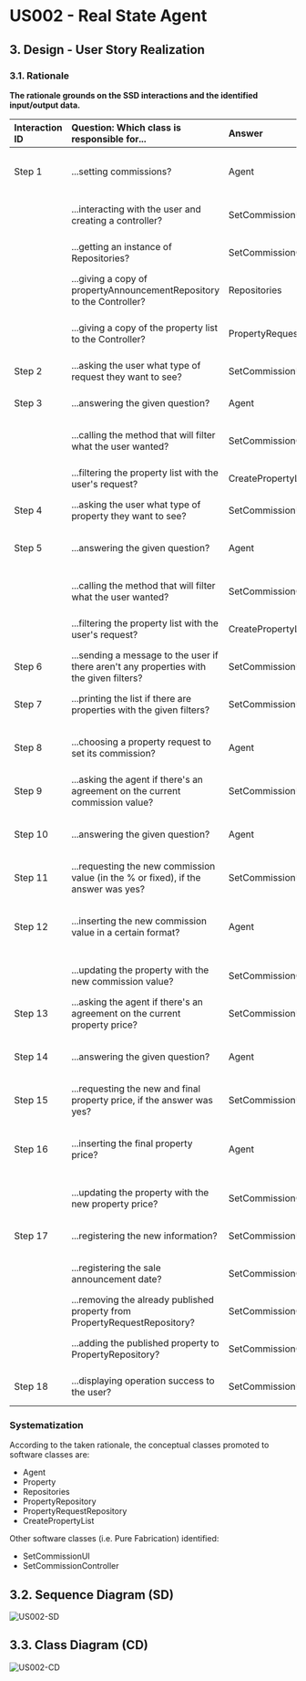 # US002 - Real State Agent

## 3. Design - User Story Realization

### 3.1. Rationale

**The rationale grounds on the SSD interactions and the identified input/output data.**

| Interaction ID | Question: Which class is responsible for...                                                    | Answer                    | Justification (with patterns)                                                                                      |
|:---------------|:-----------------------------------------------------------------------------------------------|:--------------------------|:-------------------------------------------------------------------------------------------------------------------|
| Step 1  		     | ...setting commissions?                                                                        | Agent                     | The agent is the one setting commissions from the client and publishing the sale in the system.                     |
| 		             | ...interacting with the user and creating a controller?                                        | SetCommissionUI           | The UI will be the bridge between the user and the controller.                                                     |
|                | ...getting an instance of Repositories?                                                        | SetCommissionController   | The Controller is the bridge between the UI and the repositories.                                                  |
| 		             | ...giving a copy of propertyAnnouncementRepository to the Controller?							                               | Repositories              | Repositories stores information about all kinds of repositories.                                                   |
| 		             | ...giving a copy of the property list to the Controller?							                                | PropertyRequestRepository | The PropertyRequestRepository stores a list of all property requests on the system.                                |
| Step 2  		     | ...asking the user what type of request they want to see?							                               | SetCommissionUI           | The UI is responsible for interacting with the user.                                                               |
| Step 3  		     | ...answering the given question?							                                                        | Agent                     | The user is the one that chooses what type of requests they wants listed.                                          |
| 		             | ...calling the method that will filter what the user wanted?							                            | SetCommissionController   | The Controller is the bridge between the UI and the rest of the software.                                          |
| 		             | ...filtering the property list with the user's request?							                                 | CreatePropertyList        | CreatePropertyList will change a given list, filtering its items.                                                  |
| Step 4  		     | ...asking the user what type of property they want to see?							                              | SetCommissionUI           | The UI is responsible for interacting with the user.                                                               |
| Step 5  		     | ...answering the given question?							                                                        | Agent                     | The user is the one that chooses what type of properties (land, apartment or house) they wants listed.             |
| 		             | ...calling the method that will filter what the user wanted?							                            | SetCommissionController   | The Controller is the bridge between the UI and the rest of the software.                                          |
| 		             | ...filtering the property list with the user's request?							                                 | CreatePropertyList        | CreatePropertyList will change a given list, filtering its items.                                                  |
| Step 6  		     | ...sending a message to the user if there aren't any properties with the given filters?							 | SetCommissionUI           | The UI is responsible for interacting with the user.                                                               |
| Step 7  		     | ...printing the list if there are properties with the given filters?							                    | SetCommissionUI           | The UI is responsible for showing the list of properties to the user.                                              |
| Step 8  		     | ...choosing a property request to set its commission?							                                   | Agent                     | The agent is the one setting commissions from the client and publishing the sale in the system.                     |
| Step 9  		     | ...asking the agent if there's an agreement on the current commission value?							            | SetCommissionUI           | The UI is responsible for interacting with the user.                                                               |
| Step 10  	     | ...answering the given question?							                                                        | Agent                     | The agent is the one responsible for keeping or changing the current commission value.                             |
| Step 11 		     | ...requesting the new commission value (in the % or fixed), if the answer was yes?							      | SetCommissionUI           | The UI is responsible for interacting with the user.                                                               |
| Step 12  	     | ...inserting the new commission value in a certain format?							                              | Agent                     | The agent is the one responsible for changing the commission value to the new value they discussed with the client. |
|   	            | ...updating the property with the new commission value?							                                 | SetCommissionController   | The Controller is responsible for updating the property as needed.                                                 |
| Step 13 		     | ...asking the agent if there's an agreement on the current property price?							              | SetCommissionUI           | The UI is responsible for interacting with the user.                                                               |
| Step 14  	     | ...answering the given question?							                                                        | Agent                     | The agent is the one responsible for keeping or changing the current property price.                               |
| Step 15 		     | ...requesting the new and final property price, if the answer was yes?							                  | SetCommissionUI           | The UI is responsible for interacting with the user.                                                               |
| Step 16  	     | ...inserting the final property price?							                                                  | Agent                     | The agent is the one responsible for changing the property price to the new value they discussed with the client.   |
|   	            | ...updating the property with the new property price?							                                   | SetCommissionController   | The Controller is responsible for updating the property as needed.                                                 |
| Step 17 		     | ...registering the new information?							                                                     | SetCommissionUI           | The UI is responsible for interacting with the rest of the system.                                                 |
|   	            | ...registering the sale announcement date?							                                              | SetCommissionController   | The Controller is responsible for updating the property as needed.                                                 |
|   	            | ...removing the already published property from PropertyRequestRepository?							              | SetCommissionController   | The Controller is the bridge between the UI and the rest of the software.                                                 |
|   	            | ...adding the published property to PropertyRepository?							                          | SetCommissionController   | The Controller is the bridge between the UI and the rest of the software.                                                 |
| Step 18 		     | ...displaying operation success to the user?							                                            | SetCommissionUI           | The UI is responsible for displaying information to the user.                                                      |

### Systematization ##

According to the taken rationale, the conceptual classes promoted to software classes are:

* Agent
* Property
* Repositories
* PropertyRepository
* PropertyRequestRepository
* CreatePropertyList

Other software classes (i.e. Pure Fabrication) identified:
* SetCommissionUI
* SetCommissionController

## 3.2. Sequence Diagram (SD)

![US002-SD](svg/US002-SD.svg)

## 3.3. Class Diagram (CD)

![US002-CD](svg/US002-CD.svg)
